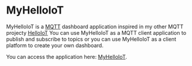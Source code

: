 # MyHelloIoT

MyHelloIoT is a [MQTT](https://en.wikipedia.org/wiki/MQTT) dashboard application inspired in my other MQTT projecty [HelloIoT](https://github.com/adrianromero/helloiot)
You can use MyHelloIoT as a MQTT client application to publish and subscribe to topics or you can use MyHelloIoT as a client platform to create your own dashboard.

You can access the application here: [MyHelloIoT](https://adrianromero.github.io/myhelloiot/).
